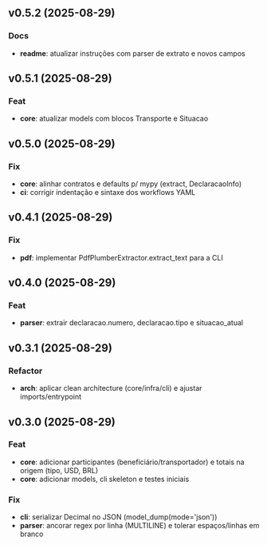 ## v0.5.2 (2025-08-29)

### Docs

- **readme**: atualizar instruções com parser de extrato e novos campos

## v0.5.1 (2025-08-29)

### Feat

- **core**: atualizar models com blocos Transporte e Situacao

## v0.5.0 (2025-08-29)

### Fix

- **core**: alinhar contratos e defaults p/ mypy (extract, DeclaracaoInfo)
- **ci**: corrigir indentação e sintaxe dos workflows YAML

## v0.4.1 (2025-08-29)

### Fix

- **pdf**: implementar PdfPlumberExtractor.extract_text para a CLI

## v0.4.0 (2025-08-29)

### Feat

- **parser**: extrair declaracao.numero, declaracao.tipo e situacao_atual

## v0.3.1 (2025-08-29)

### Refactor

- **arch**: aplicar clean architecture (core/infra/cli) e ajustar imports/entrypoint

## v0.3.0 (2025-08-29)

### Feat

- **core**: adicionar participantes (beneficiário/transportador) e totais na origem (tipo, USD, BRL)
- **core**: adicionar models, cli skeleton e testes iniciais

### Fix

- **cli**: serializar Decimal no JSON (model_dump(mode='json'))
- **parser**: ancorar regex por linha (MULTILINE) e tolerar espaços/linhas em branco
